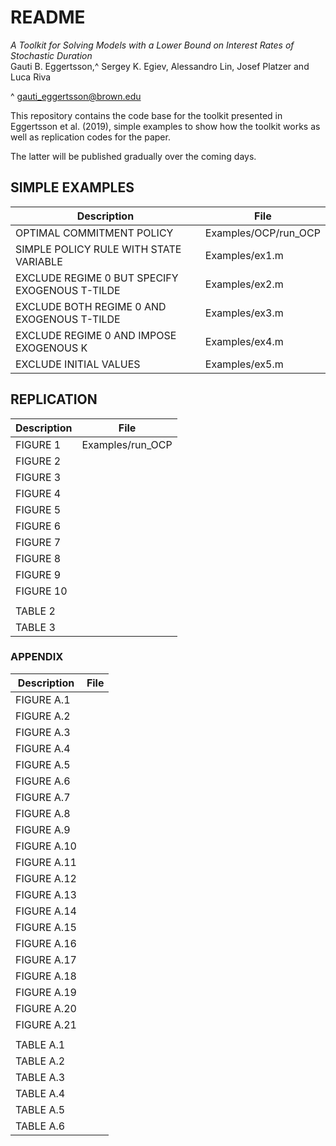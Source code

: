 # README

*A Toolkit for Solving Models with a Lower Bound on Interest Rates of Stochastic Duration*  
Gauti B. Eggertsson,^ Sergey K. Egiev, Alessandro Lin, Josef Platzer and Luca Riva  

^ gauti_eggertsson@brown.edu  

This repository contains the code base for the toolkit presented in Eggertsson et al. (2019), simple examples to show how the toolkit works as well as replication codes for the paper.

The latter will be published gradually over the coming days.  



## SIMPLE EXAMPLES

| Description  | File |
| -- | -- |
| OPTIMAL COMMITMENT POLICY  | Examples/OCP/run_OCP  |
| SIMPLE POLICY RULE WITH STATE VARIABLE | Examples/ex1.m   |
| EXCLUDE REGIME 0 BUT SPECIFY EXOGENOUS T-TILDE | Examples/ex2.m |
| EXCLUDE BOTH REGIME 0 AND EXOGENOUS T-TILDE | Examples/ex3.m |
| EXCLUDE REGIME 0 AND IMPOSE EXOGENOUS K | Examples/ex4.m |
| EXCLUDE INITIAL VALUES | Examples/ex5.m |

## REPLICATION

| Description  | File |
| -- | -- |
| FIGURE  1 | Examples/run_OCP |  
| FIGURE  2  ||
| FIGURE  3  ||
| FIGURE  4  ||
| FIGURE  5  ||
| FIGURE  6  ||
| FIGURE  7  ||
| FIGURE  8  ||
| FIGURE  9  ||
| FIGURE 10  ||
|||
TABLE   2  ||
TABLE   3  ||

### APPENDIX

| Description  | File |
| -- | -- |
| FIGURE A.1  ||
| FIGURE A.2  ||
| FIGURE A.3  ||
| FIGURE A.4  ||
| FIGURE A.5  ||
| FIGURE A.6  ||
| FIGURE A.7  ||
| FIGURE A.8  ||
| FIGURE A.9  ||
| FIGURE A.10  ||
| FIGURE A.11  ||
| FIGURE A.12  ||
| FIGURE A.13  ||
| FIGURE A.14  ||
| FIGURE A.15  ||
| FIGURE A.16  ||
| FIGURE A.17  ||
| FIGURE A.18  ||
| FIGURE A.19  ||
| FIGURE A.20  ||
| FIGURE A.21 ||
|||
TABLE A.1  ||
TABLE A.2  ||
TABLE A.3  ||
TABLE A.4  ||
TABLE A.5  ||
TABLE A.6  ||
